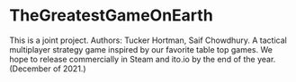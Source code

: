 # TheGreatestGameOnEarth
This is a joint project. Authors: Tucker Hortman, Saif Chowdhury. A tactical multiplayer strategy game inspired by our favorite table top games. 
We hope to release commercially in Steam and ito.io by the end of the year. (December of 2021.)
